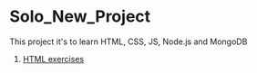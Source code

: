 # Solo_New_Project

This project it's to learn HTML, CSS, JS, Node.js and MongoDB

1. [HTML exercises](html)
